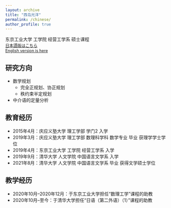 ```yaml
---
layout: archive
title: "西岛光洋"
permalink: /chinese/
author_profile: true
---
```

东京工业大学 工学院 经营工学系 硕士课程<br>
<span style="font-size: 90%;">[日本語版はこちら](https://xidaogy.github.io)<br>
 [English version is here](https://xidaogy.github.io/english/)</span>

## 研究方向
- 数学规划
  - 完全正规划、协正规划
  - 秩约束半定规划
- 中介语的定量分析

## 教育经历
- 2015年4月：庆应义塾大学 理工学部 学门2 入学
- 2019年3月：庆应义塾大学 理工学部 数理科学科 数学专业 毕业 获理学学士学位
- 2019年4月：东京工业大学 工学院 经营工学系 入学
- 2019年9月：清华大学 人文学院 中国语言文学系 入学
- 2021年8月：清华大学 人文学院 中国语言文学系 毕业 获得文学硕士学位

## 教学经历
- 2020年10月–2020年12月：于东京工业大学担任“数理工学”课程的助教
- 2020年10月–至今：于清华大学担任“日语（第二外语）（1）”课程的助教
